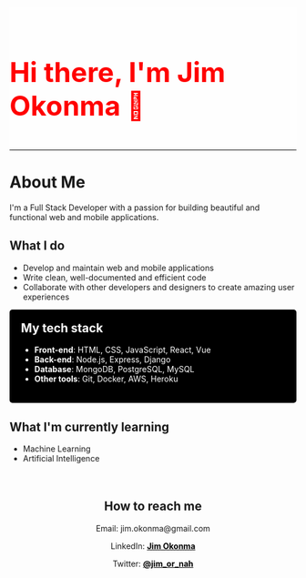 <!-- README.md file -->

<div style="background-image: url('https://images.unsplash.com/photo-1534972195531-d756b9bfa9f2?ixlib=rb-4.0.3&ixid=MnwxMjA3fDB8MHxwaG90by1wYWdlfHx8fGVufDB8fHx8&auto=format&fit=crop&w=870&q=80'); background-size: cover; height: 250px; border-bottom: 1px solid #000;">
  <div style="background-color: rgba(255, 255, 255, 0.7); height: 100%; display: flex; justify-content: center; align-items: center;">
    <h1 style="color: red; font-size: 3rem;">Hi there, I'm Jim Okonma 👋</h1>
  </div>
</div>



# About Me

I'm a Full Stack Developer with a passion for building beautiful and functional web and mobile applications.

## What I do
- Develop and maintain web and mobile applications
- Write clean, well-documented and efficient code
- Collaborate with other developers and designers to create amazing user experiences


<div style="background-color: #000; color: #fff; padding: 20px; border-radius: 5px;">
  <h2 style="margin-top: 0;">My tech stack</h2>
  <ul>
    <li><strong>Front-end</strong>: HTML, CSS, JavaScript, React, Vue</li>
    <li><strong>Back-end</strong>: Node.js, Express, Django</li>
    <li><strong>Database</strong>: MongoDB, PostgreSQL, MySQL</li>
    <li><strong>Other tools</strong>: Git, Docker, AWS, Heroku</li>
  </ul>
</div>

## What I'm currently learning
- Machine Learning
- Artificial Intelligence


<div style="text-align: center; padding-top: 20px;">
  <h2>How to reach me</h2>
  <p>Email: jim.okonma@gmail.com</p>
  <p>LinkedIn: <a href="https://www.linkedin.com/in/jim-okonma-96b1a7137/" target="_blank" style="color: #000; font-weight: bold;">Jim Okonma</a></p>
  <p>Twitter: <a href="https://twitter.com/jim_or_nah" target="_blank" style="color: #000; font-weight: bold;">@jim_or_nah</a></p>
</div>
